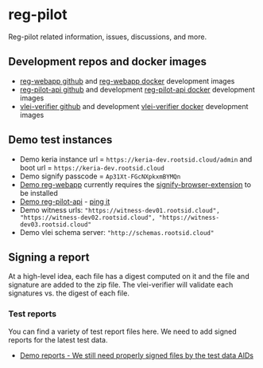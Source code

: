 # reg-pilot
Reg-pilot related information, issues, discussions, and more.

## Development repos and docker images
* [reg-webapp github](https://github.com/GLEIF-IT/reg-pilot-webapp) and [reg-webapp docker](https://hub.docker.com/r/2byrds/reg-webapp/tags) development images
* [reg-pilot-api github](https://github.com/GLEIF-IT/reg-pilot-api) and development [reg-pilot-api docker](https://hub.docker.com/r/2byrds/reg-pilot-api/tags) development images
* [vlei-verifier github](https://github.com/GLEIF-IT/vlei-verifier) and development [vlei-verifier docker](https://hub.docker.com/r/2byrds/vlei-verifier/tags) development images

## Demo test instances
* Demo keria instance url = ```https://keria-dev.rootsid.cloud/admin``` and boot url = ```https://keria-dev.rootsid.cloud```
* Demo signify passcode = ```Ap31Xt-FGcNXpkxmBYMQn```
* [Demo reg-webapp](http://reg-pilot-webapp.s3-website-us-east-1.amazonaws.com/) currently requires the [signify-browser-extension](https://github.com/WebOfTrust/signify-browser-extension) to be installed
* [Demo reg-pilot-api](https://reg-api.rootsid.cloud/api/doc#/) - [ping it](https://reg-api.rootsid.cloud/ping)
* Demo witness urls: ```"https://witness-dev01.rootsid.cloud", 
                    "https://witness-dev02.rootsid.cloud",
                    "https://witness-dev03.rootsid.cloud"```
* Demo vlei schema server: ```"http://schemas.rootsid.cloud"```

## Signing a report
At a high-level idea, each file has a digest computed on it and the file and signature are added to the zip file. The vlei-verifier will validate each signatures vs. the digest of each file.

### Test reports
You can find a variety of test report files here. We need to add signed reports for the latest test data.
* [Demo reports - We still need properly signed files by the test data AIDs](https://github.com/GLEIF-IT/vlei-verifier/tree/main/tests/data/report)
